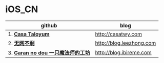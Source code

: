 # iOS_CN

| github | blog |
|--------|------|
|1. **[Casa Taloyum](https://github.com/casatwy)** |<http://casatwy.com>|
|2. **[无网不剩](https://github.com/lzyy/wuditoo)**| <http://blog.leezhong.com> |
|3. **[Garan no dou 一只魔法师的工坊](https://github.com/ibireme/)**| <http://blog.ibireme.com> |